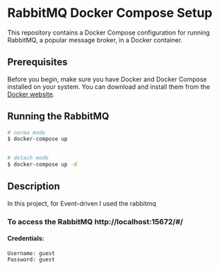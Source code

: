 # RabbitMQ Docker Compose Setup

This repository contains a Docker Compose configuration for running RabbitMQ, a popular message broker, in a Docker container.

## Prerequisites

Before you begin, make sure you have Docker and Docker Compose installed on your system. You can download and install them from the [Docker website](https://www.docker.com/get-started).

## Running the RabbitMQ

```bash
# norma mode
$ docker-compose up


# detach mode
$ docker-compose up -d

```

## Description

In this project, for Event-driven I used the rabbitmq

### To access the RabbitMQ http://localhost:15672/#/

#### Credentials:

```
Username: guest
Password: guest
```

